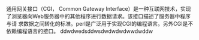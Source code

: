通用网关接口（CGI， Common Gateway Interface）是一种互联网技术，实现了浏览器向Web服务器中的其他程序进行数据请求。该接口描述了服务器中程序与请
求数据之间转化的标准。perl是广泛用于实现CGI的编程语言。另外CGI是不依赖编程语言的接口。
ddwdwedsddwsdwdwdwdwwdwddw